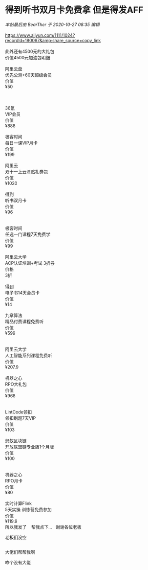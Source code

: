# 得到听书双月卡免费拿   但是得发AFF


<i class="pstatus"> 本帖最后由 BearTher 于 2020-10-27 08:35 编辑 </i><br />
<br />
https://www.aliyun.com/1111/1024?recordId=180097&amp;share_source=copy_link<br />
<br />
此外还有4500元的大礼包<br />
价值4500元加油包明细<br />
<br />
阿里云盘<br />
优先公测+60天超级会员<br />
价值<br />
¥50<br />
<br />
<br />
<br />
36氪<br />
VIP会员<br />
价值<br />
¥888<br />
<br />
极客时间<br />
每日一课VIP月卡<br />
价值<br />
¥199<br />
<br />
阿里云<br />
双十一上云津贴礼券包<br />
价值<br />
¥1020<br />
<br />
得到<br />
听书双月卡<br />
价值<br />
¥96<br />
<br />
<br />
极客时间<br />
任选一门课程7天免费学<br />
价值<br />
¥99<br />
<br />
阿里云大学<br />
ACP认证培训+考试 3折券<br />
价格<br />
3折<br />
<br />
得到<br />
电子书14天会员卡<br />
价值<br />
¥14<br />
<br />
九章算法<br />
精品付费课程免费听<br />
价值<br />
¥599<br />
<br />
<br />
阿里云大学<br />
人工智能系列课程免费听<br />
价值<br />
¥207.9<br />
<br />
机器之心<br />
RPO大礼包<br />
价值<br />
¥968<br />
<br />
<br />
LintCode领扣<br />
领扣刷题7天VIP<br />
价值<br />
¥103<br />
<br />
蚂蚁区块链<br />
开放联盟链专业版1个月版<br />
价值<br />
¥100<br />
<br />
<br />
机器之心<br />
RPO月卡<br />
价值<br />
¥80<br />
<br />
实时计算Flink<br />
5天实操 训练营免费参加<br />
价值<br />
¥119.9<br />
所以我发了&nbsp; &nbsp; 帮我点下...&nbsp; &nbsp;谢谢各位老板

老板们没空

<img src="static/image/smiley/default/cry.gif" smilieid="4" border="0" alt="" />

大佬们帮帮我啊

咋个没有大佬
